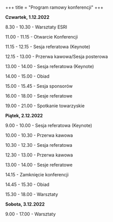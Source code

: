 +++
title = "Program ramowy konferencji"
+++

**Czwartek, 1.12.2022**

 8.30 - 10.30 - Warsztaty ESRI
 
11.00 - 11.15 - Otwarcie Konferencji

11.15 - 12.15 - Sesja referatowa (Keynote)

12.15 - 13.00 - Przerwa kawowa/Sesja posterowa

13.00 - 14.00 - Sesja referatowa (Keynote)

14.00 - 15.00 - Obiad

15.00 - 15.45 - Sesja sponsorów

16.00 - 18.00 - Sesje referatowe

19.00 - 21.00 - Spotkanie towarzyskie

**Piątek, 2.12.2022**

 9.00 - 10.00 - Sesja referatowa (Keynote)
 
10.00 - 10.30 - Przerwa kawowa

10.30 - 12.30 - Sesja referatowa

12.30 - 13.00 - Przerwa kawowa

13.00 - 14.00 - Sesje referatowe

14.15         - Zamknięcie konferencji

14.45 - 15.30 - Obiad

15.30 - 18.00 - Warsztaty

**Sobota, 3.12.2022**

9.00 - 17.00 - Warsztaty

